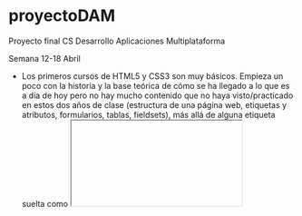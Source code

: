 # proyectoDAM
Proyecto final CS Desarrollo Aplicaciones Multiplataforma

Semana 12-18 Abril
  - Los primeros cursos de HTML5 y CSS3 son muy básicos. Empieza un poco con la historia y la base teórica de cómo se ha llegado a lo que es a día de hoy pero no hay mucho contenido que no haya visto/practicado en estos dos años de clase (estructura de una página web, etiquetas y atributos, formularios, tablas, fieldsets), más allá de alguna etiqueta suelta como <iframe> o alguna etiqueta multimedia. En cuanto al CSS, aunque sea un curso de aprendizaje literalmente desde 0, lo volveré a repetir un par de veces para afianzar conceptos ya que, sinceramente, el CSS es algo que se me atraganta, y quiero afianzar más una base antes de meterme de pleno en un framework para el frontend. Los ejemplos de tareas del curso considero que son bastante sencillos/básicos, teniendo en cuenta que es un curso desde 0.
  
  - JavaScript: también empieza desde 0, explicando un poco la base teórica y los distintos conceptos básicos que hay que manejar (runtime, asincronía, paralelismo, event loop, etc). Por ahora, tampoco he encontrado nada nuevo o que me resulte extraño o diferente al contenido del ciclo, aunque a nivel personal me interesa bastante todo lo relacionado con JavaScript ya que es muy utilizado y requerido en el mundo laboral y lo estoy tratando bastante en las prácticas. Aún así, voy cogiendo más soltura con los proyectos que tengo que realizar en la empresa y podré dedicarle más tiempo y esfuerzo al proyecto en estas semanas para los siguientes cursos que son totalmente desconocidos para mí.
  
 Semana 25 Abril - 2 Mayo
  
  - JavaScript: el curso sigue siendo de aspectos básicos (primitivas, estructuras y operaciones con datos, diferencias entre declaraciones de funciones y llamadas a ellas). Me pareció interesante el tema de bind/call/apply para ver el funcionamiento de this en JavaScript, estando acostumbrado a la POO en Java/C#, y como poder tratarlo en tiempo de ejecución. El tema de orientación a objetos, instancia y propiedades y acceso a ellas no es nada nuevo, similar a lenguajes ya vistos, aunque lo que sí que no conocía era el tema de los prototipos (__proto__) para herencias.
  El tema de control de flujo es básico, comparaciones con true y false, funcionamiento de switch y orden de toma de deciones del llamado "Coercion Algorithm' para hacer las comprobaciones de una comparación. En cuanto al uso de las iteraciones, tampoco nada nuevo del funcionamiento de los bucles, similar a otros lenguajes ya vistos.
  En cuanto al último de tema de funcionamiento del navegador con JavaScript, sí que me pareció interesante cómo poder manejar y entender cómo funcionan los xml/json y convertirlos para poder tratar los datos de una web o API, dentro de las miles de líneas de código que tienen.
  Algo que sí me gustaría en este tema es que hubiese algún planteamiento de ejercicios más allá de ejemplos hechos a lo largo del vídeo para poder practicar, como era el caso del primer tema de HTML/CSS, donde aunque los ejercicios fueran básicos (teniendo en cuenta que se parte de 0), es una manera diferente de practicar aparte de seguir los ejemplos que va haciendo sobre la marcha o que coge directamente de la documentación oficial para ver cómo funcionan.
  
  - Vue.js: entrando un poco ya en materia nueva, el tema de vue.js y tener la opción de utilizar un framework que te facilite y mejore la creación del front-end de tu  web sin la "necesidad" de crearlo todo desde 0 con simple CSS abre un abanico de posibilidades a la hora de programar. Este tema ya tiene algunos ejemplos prácticos con los que sí poder practicar y poder familiarizarme con el framework, además de ir subiendo algo útil para el seguimiento sin ser ejercicios o comprobaciones sueltas.
  
 Semana 2 Mayo - 9 Mayo
  
  - Vue.js: avanzando con los vídeos y creado el proyecto, el inicio (así como a varios usuarios que han puesto un comentario en las respuestas del vídeo) me parece un poco confuso una vez te pones con la parte práctica. Instaladas dependencias de npm, node.js y babel. Interesante este último, transpilador para "traducir" ecmascript a javascript compatible con cualquier navegador moderno.
  Imagino que es normal, pero veo demasiada diferencia entre la enseñanza desde 0 de los cursos de HTML y CSS comparado con éste (también es un profesor distinto). Como ya dije, en las respuestas veo que no soy el único y hay desconcierto a la hora de realizar los primeros pasos (creación del proyecto, primer componente, qué ha hecho el profesor para llegar hasta ahí, etc.) 
  
  
Semana 9 Mayo - 16 Mayo
    
  - Vue.js: siguiendo con el curso, el tema del ciclo de vida de los componentes supongo que es algo lógico en cualquier o casi cualquier parte de la programación, que todo siga un orden dependiendo en qué fase se encuentre. En cuanto a la comunicación entre componentes, desde el padre al hijo se hace mediante las propiedades que el hijo hereda y en el caso contrario, aunque no es lo habitual, para comunicarse desde un hijo al padre se haría mediante la emisión de eventos, aunque solo si se quiere comunicar con sólo un nivel superior. Sobre los componentes asíncronos, vue nos permite la posibilidad de cargar nuestros componentes de forma asíncrona, o bajo demanda; básicamente, cargarlos sólo cuando los necesitemos y no siempre que se ejecute nuestra aplicación para ahorrar recursos.
  He instalado pug en el proyecto, que es una alternativa para generar el HTML de una forma más corta y utilizando una sintaxis más simple. Además, se pueden utilizar atributos, filtros, módulos e interpolaciones propias de pug. Me ha parecido interesante lo que he entendido del tema de bindings y asociar un elemento del componente a alguna parte del frontend, como puede ser un nombre o un email.
  
  - Git: instalación de herramientas de trabajo de git y creación del primer repositorio local. Explicación básica de las 3 fases que experimenta un archivo (working directory, staging y commit). Comando git diff para saber qué ha cambiado en un fichero y uso de tkdiff como herramienta más visual para ver los cambios. Explicación de cómo utilizar el git diff para ver los cambios dependiendo de la fase en la que se encuentre el fichero, ya que el git diff no va a comprobar cambios de un fichero que está en el working directory y en el área de staging, pero sí lo hará con los cambios de un fichero en el working directory y en el área de commit (lo ejemplifica bastante bien simulando que cada estado es una caja a la que se va moviendo el fichero al hacer git add y git commit). Para comparar cambios entre un fichero que está en el working directory y otro que está staged usaremos el comando git diff --staged.
  
  - Git remoto: conexión a un repositorio remoto desde comandos de consola git bash. Git pull para descargar archivos del repositorio al que hemos realizado la conexión con git fetch (en el ejemplo estamos el proyecto: https://github.com/sharkdp/bat y git push para subir archivos al repositorio (aunque actualmente estamos trabajando en local). En otro ejemplo se usa git clone directamente del repositorio, con lo que las funciones git init, git fetch y pull están implícitos.
  
  En cuanto a deshacer cambios que hemos hecho, podemos "retirar" un fichero que ya fue aprobado y está en área de commit y devolverlo al working directory con el comando checkout, mientras que para "enviar" un fichero del área de staging tras hacer un git add al working directory se usa el comando reset. Con el git checkout podemos añadir el identificador -- para referirnos a un archivo o un grupo de archivos (por ejemplo si un archivo se llama master y sólo queremos traer de vuelta ese archivo, ya que, por defecto, la rama principal del repositorio se llamará master a no ser que lo modifiquemos). 
  - Ramas de git (branches): muy interesante este tema, dando la posibilidad de, a partir de un código base, que surjan varios "experimentos" con los que hacer pruebas, testear métodos o funciones y, si llegan a ser aprobados, fusionarlos con la rama principal. Ideal para trabajos en equipo.
   Para crear nuevas ramas utilizamos "git branch 'nombrerama' 'rama de partida'" y para movernos a esa rama utilizamos git checkout 'nombrerama'. Una vez terminado y si queremos aprobar los cambios que hemos realizado en nuestra rama y añadirlos a la rama principal se usa el comando git merge 'ramaorigen' 'ramadestino'. Para borrar una rama se utiliza el comando git branch con el modificador -d 'nombrerama'. Me pareció interesante la funcionalidad de git blame, para encontrar al autor de un cambio (deseado o indeseado), por ejemplo, para saber quién ha modificado un fichero en concreto, líneas de código en concreto: git blame -L 6,8 src/output.rs.
  También creo que es muy importante el tema de las etiquetas, sobre todo para las distintas versiones que puede tener mi proyecto y la información que pueden albergar, pudiendo apuntar, por ejemplo, a una versión donde tenga cambios verdaderamente importantes y que deberían tener en cuenta. Lo último a descatar es el uso del git stash, que nos hace una especie de "copia temporal" o foto de la que podemos volver a obtener los datos de ese momento.
  Personalmente, pienso que git (GitHub/GitLab) es una herramienta imprescindible para cualquier programador, dadas todas las funcionalidades que ofrece tanto individual como colectivamente, además de las facilidades para poder tener acceso a tu repositorio prácticamente en cualquier dispositivo o trabajar directamente en local.
  
  - Curso git vs curso vue.js:
    Veo que hay una diferencia ABISMAL a la hora de la enseñanza del curso. Puedo entender que vue.js es un campo que puede extenderse mucho (aunque git también tiene lo suyo) y hay más conceptos que tratar a la hora de explicarlo desde cero, pero partiendo de que el curso es para personas que tienen 0 experiencia en esos campos, lo estoy pasando realmente mal con el curso de vue.js: apenas puedo ejecutar el proyecto sin errores, cada vez que intento seguir los vídeos de las explicaciones el código es distinto de un vídeo a otro, o incluso de un fotograma a otro, crea componentes de la nada, copia y pega código que ni idea de donde lo saca ni lo enseña/explica. Honestamente, está siendo una muy mala experiencia y no estoy logrando aprender nada (y lo que más me asusta es que los cursos de node.js y express los da el mismo profesor). 
  Por otra parte, el curso de git, aunque el profesor se ponga a tirar comandos sin parar, marca una buena base de para qué es cada uno, aparte de la explicación en vídeo tiene los apuntes resumidos en la descripción donde explica incluso más algunos detalles que se han podido pasar y, vuelvo a decir, aunque es un curso básico de git, la explicación de cada comando o de cada paso que va a seguir está muy bien detallada, todo lo contrario que el de vue, en el que me da la impresión de que, como me dijiste en la anterior revisión, da por triviales cosas que, al menos para mí, no lo están siendo y por mucho que lo intente no consigo avanzar. 
  
  En el caso del curso de git, los ejemplos prácticos que he subido son básicamente jugar un poco con los comandos básicos, ver las modificaciones y como funcionan los tres estados de los ficheros, clonado de repositorios remotos, funciones con ramas (crear, moverte, eliminar).
  
  Semana 16 Mayo - 23 Mayo
    
   - MongoDB: explicaciones iniciales de su histórico, por qué nacen las bases de datos noSQL, formato JSON, ventajas y desventajas entre SQL y noSQL.
  Instalación de servicios mongoDB, interfaz y consola mongosh en Windows, aunque en el vídeo se utiliza MacOS.
  Comandos de creación y borrado de bases de datos, inserción de colecciones y elementos (denominados documentos, en formato JSON). Interesante que al insertar datos en una colección, si no agregas un identificador mondoDB se encarga de asignarle un id propio (ObjectID) y único.
  La primera práctica es básica, de inserción de datos con propiedades. No puedo subir nada ya que no es un proyecto como tal, más que comandos en el shell de mongo.
  
  Comandos de inserción: db.nombrecoleccion.insertOne({ documento JSON }). También tenemos la posibilidad hacer una inserción múltiple con insertMany en lugar de insertOne. Para consultar los datos que contiene una colección se usa el comando db.nombrecoleccion.find(). Para eliminar un registro se usa el comando db.nombrecoleccion.deleteOne({condicion}). También es posible usar deleteMany para el borrado de varios registros, donde se borrará el documento que cumpla la condición (si se usa deleteOne y hay varios documentos que cumplan la condición se borrará el primero que encuentre). Para la actualización de registros, hay 3 maneras, updateOne, updateMany o replaceOne. En los dos primeros hay que introducir 2 documentos JSON, uno con el filtro para encontrar el/los registros que queremos actualizar y en un segundo documento las propiedades que se actualizarán basados en la palabra reservada $set. Si usamos replaceOne, también hay que introducir dos documentos JSON como parámetros, pero este método directamente, como su nombre indica, reemplaza el documento que encuentra con el filtro que introducimos como primer parámetrp y lo reemplaza por el documento json que pasamos como segundo parámetro.
  Al contrario de las bases de datos SQL, las noSQL son Schemaless, y no tienen que seguir el 'esquema' de reglas relacionadas con el tipo de información que almacena. Tiene ventajas y desventajas, como sacrificar un poco de control del tipo de datos por ganar algo de flexibilidad a la hora de guardar documentos. También existen los documentos referenciados, en los que podemos "llamarlos" por su identificador y podemos acceder a sus datos.
  Para consultar documentos tenemos el comando db.nombrecoleccion.find(), al que podemos pasar un documento json como parámetro opcional que funcionará como filtro para buscar. Añadiendo .pretty() al final, nos mostrará los resultados con un formateo más amigable y fácil de leer.
  Por último, tenemos los índices, que tenemos que añadir manualmente para cada registro, aunque se pueden crear índices compuestos sobre varios campos. Si no hubiera índices, a la hora de realizar cualquier consulta, mongoDB tendría que analizar absolutamente todos los datos, incluso para buscar un dato en concreto. Resumidamente, se usan como un filtro más para evitar que las consultas sean tan costosas y optimizar el rendimiento de nuestra base de datos.
  En resumen, buen curso, sencillo, dejando claros los conceptos básicos de cómo gestionar una base de datos. Desconozco si en Mac también está disponible, pero en Windows mongoDB tiene un programa con interfaz gráfica (MongoDB Compass) que es más visual y accesible, aunque he realizado el curso con comandos en la consola de mongodb (mongosh) para seguir el ritmo del profesor.
  
  - Express y Node.js
  
  En resumen, express es un framework web hecho en node, el cual es un entorno de ejecución para javascript construido con el motor de javascript v8 de Chrome. Entre sus funcionalidades destacan la existencia del NPM (Node Package Manager), uno de los gestores de paquetes más grandes a nivel mundial con el que podemos compartir código, dependencias o distribuirlas fácilmente. Gracias al npm, es muy fácil la distribución, ya que en node existe un fichero llamado package.json, donde se almacenan las dependencias del proyecto, y compartiendo únicamente este archivo, con el npm, podremos obtener las dependencias del proyecto original sin necesidad de de grandes tranmisiones de datos. 
  Comenzando el proyecto, importamos una base de datos proporcionada por el profesor (recipes.json) a mongodb.
  Confirmando mis sospechas, hay un MILLÓN de cosas que se pasan por alto OTRA vez. Suponiendo que es un curso para APRENDER, me he tirado 2 horas para poder configurar un simple start server buscando por distintos sitios, instalando módulos necesarios que el cli de vue no incluye (y que tampoco comenta que hay que añadir en ningún momento), etc.
  Aún así, consiguiendo que el proyecto funcione, creamos un servidor básico en localhost, mediante el MVC que hemos visto en SGE en clase, creamos un controlador con métodos para cuando ejecutemos la API Rest tengamos algún valor de prueba de que todo está funcionando por el momento. Para estas pruebas estoy usando la extensión Rester de Firefox que también usamos con Javi en Acceso a Datos.
  Para el modelo que usaremos para conectarnos con MondoDB, instalamos del npm el módulo mongoose, y creamos métodos. Modificando los métodos anteriormente creados en el controlador añadimos las propiedades que queremos que muestre la API Rest cuando conectemos con la base de datos que importamos al principio del proyecto.
  Para la parte de seguridad, utilizamos un token que generamos manualmente en el archivo .env e instalamos otro paquete de npm, jwt-simple, que importamos en nuestros archivos auth.js, y tras crear el controlador con sus métodos, hacemos las comprobaciones de qué queremos devolver y cómo queremos gestionar el acceso dependiendo de si el usuario está autentificado o no.
  Entrando en el front, con el npm descargamos directamente un template de progressive web app. Igual que en la parte de servidor, creamos nuestros componentes .vue con su html, definimos las rutas y tras arrancar tanto cliente como server, se carga el template que descargamos y muestra la información tras conectarse a la base de datos.
  Me parece bastante interesante las alternativas de frameworks para front-end que existen y que facilitan mucho la tarea sin necesidad de "picar" todo el código desde 0, desconozco si express es muy utilizado laboralmente a día de hoy pero lo que sí me pareció muy útil y práctico es el sistema de gestión de paquetes de node.
  
  - Resumen curso Vue.js
      Personalmente, el contenido es bueno, pero creo que se intenta abarcar demasiado y muy rápido en un sólo curso, o al menos es la impresión que me ha dado, ya que siendo alguien que no tiene ningún conocimiento de las tecnologías utilizadas, me he visto perdido en prácticamente toda la duración del curso de Vue. Código que aparece copiado de "algún sitio", ninguna explicación de dónde salen algunos archivos (en algunos casos lo he descubierto en las preguntas que dejan los usuarios, pero la sensación es la misma). Demasiaadas cosas dejadas a libre interpretación para un curso de iniciación desde el principio y que abarque tantos conceptos nuevos que pueden parecer triviales para alguien que se dedica a ello y lleva años trabajando con ellos pero para alguien que está empezando puede llegar (y fue) demasiado frustrante.
 
  
  
  
  
  
  
  
